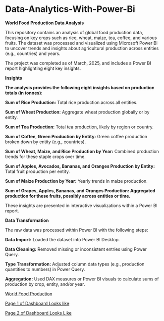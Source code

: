 # Data-Analytics-With-Power-Bi

**World Food Production Data Analysis**

This repository contains an analysis of global food production data, focusing on key crops such as rice, wheat, maize, tea, coffee, and various fruits. The dataset was processed and visualized using Microsoft Power BI to uncover trends and insights about agricultural production across entities (e.g., countries) and years.

The project was completed as of March, 2025, and includes a Power BI report highlighting eight key insights.

**Insights**

**The analysis provides the following eight insights based on production totals (in tonnes):**

**Sum of Rice Production:** Total rice production across all entities.

**Sum of Wheat Production:** Aggregate wheat production globally or by entity.

**Sum of Tea Production:** Total tea production, likely by region or country.

**Sum of Coffee, Green Production by Entity:** Green coffee production broken down by entity (e.g., countries).

**Sum of Wheat, Maize, and Rice Production by Year:** Combined production trends for these staple crops over time.

**Sum of Apples, Avocados, Bananas, and Oranges Production by Entity:** Total fruit production per entity.

**Sum of Maize Production by Year:** Yearly trends in maize production.

**Sum of Grapes, Apples, Bananas, and Oranges Production: Aggregated production for these fruits, possibly across entities or time.**

These insights are presented in interactive visualizations within a Power BI report.



**Data Transformation**

The raw data was processed within Power BI with the following steps:

**Data Import:** Loaded the dataset into Power BI Desktop.

**Data Cleaning:** Removed missing or inconsistent entries using Power Query.

**Type Transformation:** Adjusted column data types (e.g., production quantities to numbers) in Power Query.

**Aggregation:** Used DAX measures or Power BI visuals to calculate sums of production by crop, entity, and/or year.


[World Food Production](https://github.com/Sarathreddy333/Data-Analytics-With-Power-Bi/blob/main/World%20Food%20Production.pbix)

[Page 1 of Dashboard Looks like](https://github.com/Sarathreddy333/Data-Analytics-With-Power-Bi/blob/main/Screenshot%202025-03-07%20115646.png)

[Page 2 of Dashboard Looks Like](https://github.com/Sarathreddy333/Data-Analytics-With-Power-Bi/blob/main/Screenshot%202025-03-07%20115655.png)
